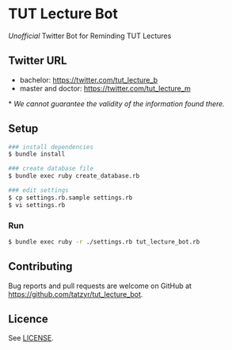 # TUT Lecture Bot

*Unofficial* Twitter Bot for Reminding TUT Lectures

## Twitter URL

* bachelor:
https://twitter.com/tut_lecture_b
* master and doctor:
https://twitter.com/tut_lecture_m

\* *We cannot guarantee the validity of the information found there.*

## Setup

```zsh
### install dependencies
$ bundle install

### create database file
$ bundle exec ruby create_database.rb

### edit settings
$ cp settings.rb.sample settings.rb
$ vi settings.rb
```

### Run

```zsh
$ bundle exec ruby -r ./settings.rb tut_lecture_bot.rb
```

## Contributing

Bug reports and pull requests are welcome on GitHub at https://github.com/tatzyr/tut_lecture_bot.


## Licence

See [LICENSE](LICENSE).

